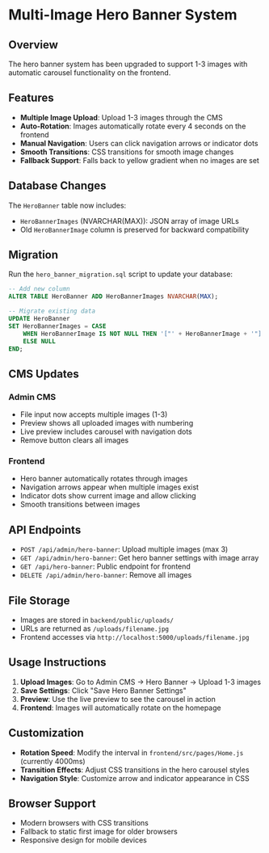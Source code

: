 # Multi-Image Hero Banner System

## Overview

The hero banner system has been upgraded to support 1-3 images with automatic carousel functionality on the frontend.

## Features

- **Multiple Image Upload**: Upload 1-3 images through the CMS
- **Auto-Rotation**: Images automatically rotate every 4 seconds on the frontend
- **Manual Navigation**: Users can click navigation arrows or indicator dots
- **Smooth Transitions**: CSS transitions for smooth image changes
- **Fallback Support**: Falls back to yellow gradient when no images are set

## Database Changes

The `HeroBanner` table now includes:

- `HeroBannerImages` (NVARCHAR(MAX)): JSON array of image URLs
- Old `HeroBannerImage` column is preserved for backward compatibility

## Migration

Run the `hero_banner_migration.sql` script to update your database:

```sql
-- Add new column
ALTER TABLE HeroBanner ADD HeroBannerImages NVARCHAR(MAX);

-- Migrate existing data
UPDATE HeroBanner
SET HeroBannerImages = CASE
    WHEN HeroBannerImage IS NOT NULL THEN '["' + HeroBannerImage + '"]'
    ELSE NULL
END;
```

## CMS Updates

### Admin CMS

- File input now accepts multiple images (1-3)
- Preview shows all uploaded images with numbering
- Live preview includes carousel with navigation dots
- Remove button clears all images

### Frontend

- Hero banner automatically rotates through images
- Navigation arrows appear when multiple images exist
- Indicator dots show current image and allow clicking
- Smooth transitions between images

## API Endpoints

- `POST /api/admin/hero-banner`: Upload multiple images (max 3)
- `GET /api/admin/hero-banner`: Get hero banner settings with image array
- `GET /api/hero-banner`: Public endpoint for frontend
- `DELETE /api/admin/hero-banner`: Remove all images

## File Storage

- Images are stored in `backend/public/uploads/`
- URLs are returned as `/uploads/filename.jpg`
- Frontend accesses via `http://localhost:5000/uploads/filename.jpg`

## Usage Instructions

1. **Upload Images**: Go to Admin CMS → Hero Banner → Upload 1-3 images
2. **Save Settings**: Click "Save Hero Banner Settings"
3. **Preview**: Use the live preview to see the carousel in action
4. **Frontend**: Images will automatically rotate on the homepage

## Customization

- **Rotation Speed**: Modify the interval in `frontend/src/pages/Home.js` (currently 4000ms)
- **Transition Effects**: Adjust CSS transitions in the hero carousel styles
- **Navigation Style**: Customize arrow and indicator appearance in CSS

## Browser Support

- Modern browsers with CSS transitions
- Fallback to static first image for older browsers
- Responsive design for mobile devices
